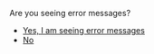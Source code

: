 <p>Are you seeing error messages?</p>
<ul>
<li><a href="../error_message_end">Yes, I am seeing error messages</a></li>
<li><a href="../hosting_message">No</a></li>
</ul>
